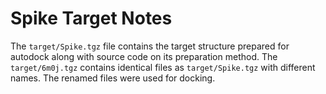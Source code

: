 # Spike Target Notes

The `target/Spike.tgz` file contains the target structure
prepared for autodock along with source code on its preparation
method.  The `target/6m0j.tgz` contains identical files as
`target/Spike.tgz` with different names.  The renamed
files were used for docking.

